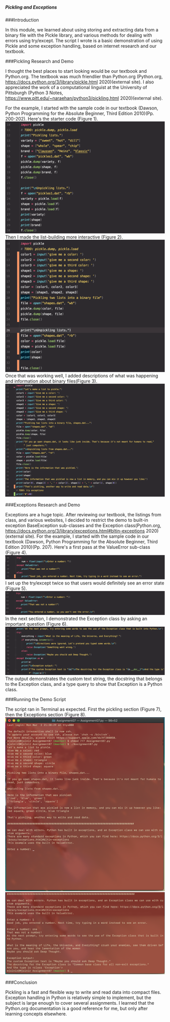 ##### Pickling and Exceptions

###Introduction

In this module, we learned about using storing and extracting data from a binary file with the Pickle library, and various methods for dealing with errors using try/except. The script I wrote is a basic demonstration of using Pickle and some exception handling, based on internet research and our textbook.

###Pickling Research and Demo

I thought the best places to start looking would be our textbook and Python.org. The textbook was much friendlier than Python.org (Python.org, https://docs.python.org/3/library/pickle.html 2020)(external site). I also appreciated the work of a computational linguist at the University of Pittsburgh (Python 3 Notes, https://www.pitt.edu/~naraehan/python3/pickling.html 2020)(external site). 

For the example, I started with the sample code in our textbook (Dawson, Python Programming for the Absolute Beginner, Third Edition 2010)(Pp. 200-202). Here's the starter code (Figure 1).
![Figure 1](Screen%20Shot%202020-03-05%20at%2010.04.07%20PM.png)
Then I made the list-building more interactive (Figure 2).
![Figure 2](Screen%20Shot%202020-03-05%20at%2010.33.40%20PM.png)
Once that was working well, I added descriptions of what was happening and information about binary files(Figure 3).
![Figure 3](Screen%20Shot%202020-03-05%20at%2010.59.46%20PM.png)

###Exceptions Research and Demo

Exceptions are a huge topic. After reviewing our textbook, the listings from class, and various websites, I decided to restrict the demo to built-in exception BaseException sub-classes and the Exception class(Python.org, https://docs.python.org/3/library/exceptions.html#bltin-exceptions 2020)(external site). 
For the example, I started with the sample code in our textbook (Dawson, Python Programming for the Absolute Beginner, Third Edition 2010)(Pp. 207). Here's a first pass at the ValueError sub-class (Figure 4).
![Figure 4](Screen%20Shot%202020-03-05%20at%2011.22.14%20PM.png)
I set up the try/except twice so that users would definitely see an error state (Figure 5).
![Figure 5](Screen%20Shot%202020-03-06%20at%206.19.45%20PM.png)
In the next section, I demonstrated the Exception class by asking an important question (Figure 6).
![Figure 6](Screen%20Shot%202020-03-06%20at%206.21.20%20PM.png)
The output demonstrates the custom text string, the docstring that belongs to the Exception class, and a type query to show that Exception is a Python class.

###Running the Demo Script

The script ran in Terminal as expected. First the pickling section (Figure 7), then the Exceptions section (Figure 8).
![Figure 7](Screen%20Shot%202020-03-06%20at%207.33.14%20PM.png)
![Figure 8](Screen%20Shot%202020-03-06%20at%207.36.31%20PM.png)

###Conclusion

Pickling is a fast and flexible way to write and read data into compact files. Exception handling in Python is relatively simple to implement, but the subject is large enough to cover several assignments. I learned that the Python.org documentation is a good reference for me, but only after learning concepts elsewhere.
